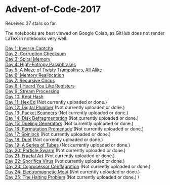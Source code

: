 # Advent-of-Code-2017

Received 37 stars so far.
 
The notebooks are best viewed on Google Colab, as GitHub does not render LaTeX in notebooks very well.

[Day 1: Inverse Captcha](https://github.com/mustafa-hotaki/Advent-of-Code-2017/blob/main/Day1/Day1.ipynb) \
[Day 2: Corruption Checksum](https://github.com/mustafa-hotaki/Advent-of-Code-2017/blob/main/Day2/Day2.ipynb) \
[Day 3: Spiral Memory](https://github.com/mustafa-hotaki/Advent-of-Code-2017/blob/main/Day3/Day3.ipynb) \
[Day 4: High-Entropy Passphrases](https://github.com/mustafa-hotaki/Advent-of-Code-2017/blob/main/Day4/Day4.ipynb) \
[Day 5: A Maze of Twisty Trampolines, All Alike](https://github.com/mustafa-hotaki/Advent-of-Code-2017/blob/main/Day5/Day5.ipynb) \
[Day 6: Memory Reallocation](https://github.com/mustafa-hotaki/Advent-of-Code-2017/blob/main/Day6/Day6.ipynb) \
[Day 7: Recursive Circus](https://github.com/mustafa-hotaki/Advent-of-Code-2017/blob/main/Day7/Day7.ipynb) \
[Day 8: I Heard You Like Registers](https://github.com/mustafa-hotaki/Advent-of-Code-2017/blob/main/Day8/Day8.ipynb) \
[Day 9: Stream Processing](https://github.com/mustafa-hotaki/Advent-of-Code-2017/blob/main/Day9/Day9.ipynb) \
[Day 10: Knot Hash](https://github.com/mustafa-hotaki/Advent-of-Code-2017/blob/main/Day10/Day10.ipynb) \
[Day 11: Hex Ed](https://github.com/mustafa-hotaki/Advent-of-Code-2017/blob/main/Day11/Day11.ipynb) (Not currently uploaded or done.) \
[Day 12: Digital Plumber](https://github.com/mustafa-hotaki/Advent-of-Code-2017/blob/main/Day12/Day12.ipynb) (Not currently uploaded or done.) \
[Day 13: Packet Scanners](https://github.com/mustafa-hotaki/Advent-of-Code-2017/blob/main/Day13/Day13.ipynb) (Not currently uploaded or done.) \
[Day 14: Disk Defragmentation](https://github.com/mustafa-hotaki/Advent-of-Code-2017/blob/main/Day14/Day14.ipynb) (Not currently uploaded or done.) \
[Day 15: Dueling Generators](https://github.com/mustafa-hotaki/Advent-of-Code-2017/blob/main/Day15/Day15.ipynb) (Not currently uploaded or done.) \
[Day 16: Permutation Promenade](https://github.com/mustafa-hotaki/Advent-of-Code-2017/blob/main/Day16/Day16.ipynb) (Not currently uploaded or done.) \
[Day 17: Spinlock](https://github.com/mustafa-hotaki/Advent-of-Code-2017/blob/main/Day17/Day17.ipynb) (Not currently uploaded or done.) \
[Day 18: Duet](https://github.com/mustafa-hotaki/Advent-of-Code-2017/blob/main/Day18/Day18.ipynb) (Not currently uploaded or done.) \
[Day 19: A Series of Tubes](https://github.com/mustafa-hotaki/Advent-of-Code-2017/blob/main/Day19/Day19.ipynb) (Not currently uploaded or done.) \
[Day 20: Particle Swarm](https://github.com/mustafa-hotaki/Advent-of-Code-2017/blob/main/Day20/Day20.ipynb) (Not currently uploaded or done.) \
[Day 21: Fractal Art](https://github.com/mustafa-hotaki/Advent-of-Code-2017/blob/main/Day21/Day21.ipynb) (Not currently uploaded or done.) \
[Day 22: Sporifica Virus](https://github.com/mustafa-hotaki/Advent-of-Code-2017/blob/main/Day22/Day22.ipynb) (Not currently uploaded or done.) \
[Day 23: Coprocessor Conflagration](https://github.com/mustafa-hotaki/Advent-of-Code-2017/blob/main/Day23/Day23.ipynb) (Not currently uploaded or done.) \
[Day 24: Electromagnetic Moat](https://github.com/mustafa-hotaki/Advent-of-Code-2017/blob/main/Day24/Day24.ipynb) (Not currently uploaded or done.) \
[Day 25: The Halting Problem](https://github.com/mustafa-hotaki/Advent-of-Code-2017/blob/main/Day25/Day25.ipynb) (Not currently uploaded or done.) \

